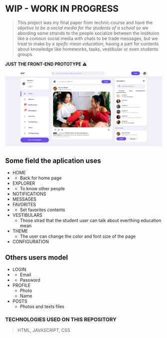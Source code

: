 # WIP - WORK IN PROGRESS

> This project was my final paper from technic course and have the _objetive to be a social media for the students of a school_ so 
we abording some strands to the people socialize between the instituion like a comoun social media with 
chats to be trade messages, but we treat to make by a *spefic mean education*, having a part for contents about knowledge like homeworks, tasks, vestibular or even students groups. 

**JUST THE FRONT-END PROTOTYPE** ⚠️

![LandingPage](./img/landing-page-wip.png)

## Some field the aplication uses 

+  HOME
+   - Back for home page
+  EXPLORER
+    - To know other people
+  NOTIFICATIONS
+  MESSAGES
+  FAVORITES
+    - Set favorites contents
+  VESTIBULARS
    - Those strad that the student user can talk about everthing education mean
+  THEME 
    - The user can change the color and font size of the page 
+  CONFIGURATION 

## Others users model 

+  LOGIN
+   - Email
+   - Password
+  PROFILE
    - Photo
    - Name
+  POSTS
    - Photos and texts files

### TECHNOLOGIES USED ON THIS REPOSITORY 

> HTML, 
> JAVASCRIPT,
> CSS
